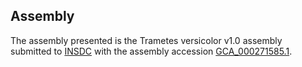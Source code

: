 

Assembly
--------

The assembly presented is the Trametes versicolor v1.0 assembly
submitted to [INSDC](http://www.insdc.org) with the assembly accession
[GCA\_000271585.1](http://www.ebi.ac.uk/ena/data/view/GCA_000271585.1).
